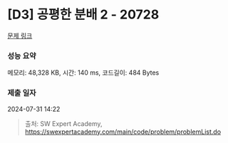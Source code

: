 # [D3] 공평한 분배 2 - 20728 

[문제 링크](https://swexpertacademy.com/main/code/problem/problemDetail.do?contestProbId=AY6cg0MKeVkDFAXt) 

### 성능 요약

메모리: 48,328 KB, 시간: 140 ms, 코드길이: 484 Bytes

### 제출 일자

2024-07-31 14:22



> 출처: SW Expert Academy, https://swexpertacademy.com/main/code/problem/problemList.do